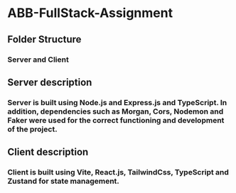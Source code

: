 # ABB-FullStack-Assignment

## Folder Structure

### Server and Client

## Server description

### Server is built using Node.js and Express.js and TypeScript. In addition, dependencies such as Morgan, Cors, Nodemon and Faker were used for the correct functioning and development of the project.

## Client description

### Client is built using Vite, React.js, TailwindCss, TypeScript and Zustand for state management.
